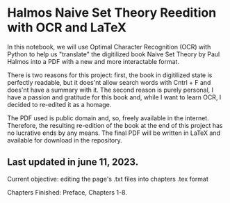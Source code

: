# Halmos Naive Set Theory Reedition with OCR and LaTeX

  In this notebook, we will use Optimal Character Recognition (OCR) with Python to help us "translate" the digitilized book Naive Set Theory by Paul Halmos into a PDF with a new and more interactable format.

  There is two reasons for this project: first, the book in digitilized state is perfectly readable, but it does'nt allow search words with Cntrl + F and does'nt have a summary with it. The second reason is purely personal, I have a passion and gratitude for this book and, while I want to learn OCR, I decided to re-edited it as a homage.

  The PDF used is public domain and, so, freely available in the internet. Therefore, the resulting re-edition of the book at the end of this project has no lucrative ends by any means. The final PDF will be written in LaTeX and available for download in the repository.

## Last updated in june 11, 2023.

Current objective: editing the page's .txt files into chapters .tex format 

Chapters Finished: Preface, Chapters 1-8.
